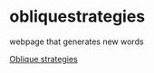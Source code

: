 # obliquestrategies

webpage that generates new words

[Oblique strategies](http://aineoh.github.io/obliquestrategies/)


